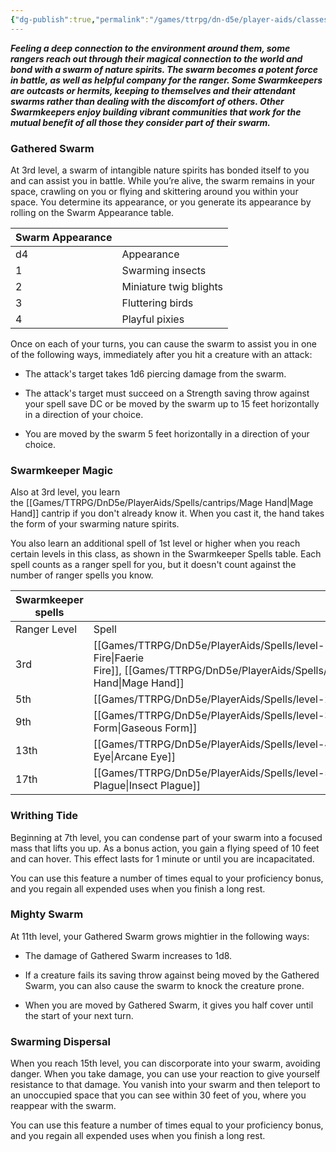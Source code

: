 ```yaml
---
{"dg-publish":true,"permalink":"/games/ttrpg/dn-d5e/player-aids/classes/class-specialisations/ranger-archetype-swarmkeeper/","tags":["TTRPG/DND/5e"]}
---
```



**_Feeling a deep connection to the environment around them, some rangers reach out through their magical connection to the world and bond with a swarm of nature spirits. The swarm becomes a potent force in battle, as well as helpful company for the ranger. Some Swarmkeepers are outcasts or hermits, keeping to themselves and their attendant swarms rather than dealing with the discomfort of others. Other Swarmkeepers enjoy building vibrant communities that work for the mutual benefit of all those they consider part of their swarm._**

### Gathered Swarm

At 3rd level, a swarm of intangible nature spirits has bonded itself to you and can assist you in battle. While you’re alive, the swarm remains in your space, crawling on you or flying and skittering around you within your space. You determine its appearance, or you generate its appearance by rolling on the Swarm Appearance table.

|Swarm Appearance||
|---|---|
|d4|Appearance|
|1|Swarming insects|
|2|Miniature twig blights|
|3|Fluttering birds|
|4|Playful pixies|

Once on each of your turns, you can cause the swarm to assist you in one of the following ways, immediately after you hit a creature with an attack:

- The attack's target takes 1d6 piercing damage from the swarm.

- The attack's target must succeed on a Strength saving throw against your spell save DC or be moved by the swarm up to 15 feet horizontally in a direction of your choice.

- You are moved by the swarm 5 feet horizontally in a direction of your choice.

### Swarmkeeper Magic

Also at 3rd level, you learn the [[Games/TTRPG/DnD5e/PlayerAids/Spells/cantrips/Mage Hand\|Mage Hand]] cantrip if you don't already know it. When you cast it, the hand takes the form of your swarming nature spirits.

You also learn an additional spell of 1st level or higher when you reach certain levels in this class, as shown in the Swarmkeeper Spells table. Each spell counts as a ranger spell for you, but it doesn't count against the number of ranger spells you know.

|Swarmkeeper spells||
|---|---|
|Ranger Level|Spell|
|3rd|[[Games/TTRPG/DnD5e/PlayerAids/Spells/level-1/Faerie Fire\|Faerie Fire]], [[Games/TTRPG/DnD5e/PlayerAids/Spells/cantrips/Mage Hand\|Mage Hand]]|
|5th|[[Games/TTRPG/DnD5e/PlayerAids/Spells/level-2/Web\|Web]]|
|9th|[[Games/TTRPG/DnD5e/PlayerAids/Spells/level-3/Gaseous Form\|Gaseous Form]]|
|13th|[[Games/TTRPG/DnD5e/PlayerAids/Spells/level-4/Arcane Eye\|Arcane Eye]]|
|17th|[[Games/TTRPG/DnD5e/PlayerAids/Spells/level-5/Insect Plague\|Insect Plague]]|

### Writhing Tide

Beginning at 7th level, you can condense part of your swarm into a focused mass that lifts you up. As a bonus action, you gain a flying speed of 10 feet and can hover. This effect lasts for 1 minute or until you are incapacitated.

You can use this feature a number of times equal to your proficiency bonus, and you regain all expended uses when you finish a long rest.

### Mighty Swarm

At 11th level, your Gathered Swarm grows mightier in the following ways:

- The damage of Gathered Swarm increases to 1d8.

- If a creature fails its saving throw against being moved by the Gathered Swarm, you can also cause the swarm to knock the creature prone.

- When you are moved by Gathered Swarm, it gives you half cover until the start of your next turn.

### Swarming Dispersal

When you reach 15th level, you can discorporate into your swarm, avoiding danger. When you take damage, you can use your reaction to give yourself resistance to that damage. You vanish into your swarm and then teleport to an unoccupied space that you can see within 30 feet of you, where you reappear with the swarm.

You can use this feature a number of times equal to your proficiency bonus, and you regain all expended uses when you finish a long rest.
